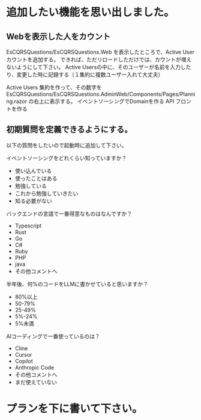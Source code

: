 # 追加したい機能を思い出しました。

## Webを表示した人をカウント
EsCQRSQuestions/EsCQRSQuestions.Web を表示したところで、Active User カウントを追加する。
できれば、ただリロードしただけでは、カウントが増えないようにして下さい。
Active Usersの中に、そのユーザーが名前を入力したり、変更した時に記録する（１集約に複数ユーザー入れて大丈夫）

Active Users 集約を作って、その数字を EsCQRSQuestions/EsCQRSQuestions.AdminWeb/Components/Pages/Planning.razor の右上に表示する。
イベントソーシングでDomainを作る
API
フロントを作る


## 初期質問を定義できるようにする。
以下の質問をしたいので起動時に追加して下さい。

イベントソーシングをどれくらい知っていますか？
- 使い込んでいる
- 使ったことはある
- 勉強している
- これから勉強していきたい
- 知る必要がない

バックエンドの言語で一番得意なものはなんですか？
- Typescript
- Rust
- Go
- C#
- Ruby
- PHP
- java
- その他コメントへ

半年後、何%のコードをLLMに書かせていると思いますか？
- 80%以上
- 50-79%
- 25-49%
- 5%-24%
- 5%未満

AIコーディングで一番使っているのは？
- Cline
- Cursor
- Copilot
- Anthropic Code
- その他コメントへ
- まだ使えていない

# プランを下に書いて下さい。
